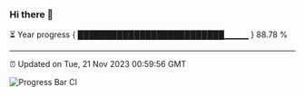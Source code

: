 ### Hi there 👋

⏳ Year progress { ██████████████████████████▁▁▁▁ } 88.78 %

---

⏰ Updated on Tue, 21 Nov 2023 00:59:56 GMT

![Progress Bar CI](https://github.com/JuvenileQ/Progress-Bar-CI/workflows/main/badge.svg)
